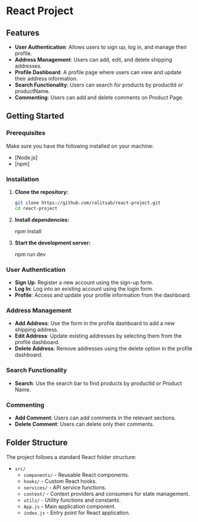 # React Project

## Features

- **User Authentication**: Allows users to sign up, log in, and manage their profile.
- **Address Management**: Users can add, edit, and delete shipping addresses.
- **Profile Dashboard**: A profile page where users can view and update their address information.
- **Search Functionality**: Users can search for products by productId or productName.
- **Commenting**: Users can add and delete comments on Product Page.

## Getting Started

### Prerequisites

Make sure you have the following installed on your machine:

- [Node.js]
- [npm]

### Installation

1. **Clone the repository:**

    ```bash
    git clone https://github.com/ralitsab/react-project.git
    cd react-project
    ```

2. **Install dependencies:**

    npm install


3. **Start the development server:**

    npm run dev

### User Authentication

- **Sign Up**: Register a new account using the sign-up form.
- **Log In**: Log into an existing account using the login form.
- **Profile**: Access and update your profile information from the dashboard.

### Address Management

- **Add Address**: Use the form in the profile dashboard to add a new shipping address.
- **Edit Address**: Update existing addresses by selecting them from the profile dashboard.
- **Delete Address**: Remove addresses using the delete option in the profile dashboard.

### Search Functionality

- **Search**: Use the search bar to find products by productId or Product Name.

### Commenting

- **Add Comment**: Users can add comments in the relevant sections.
- **Delete Comment**: Users can delete only their comments.

## Folder Structure

The project follows a standard React folder structure:

- `src/`
  - `components/` - Reusable React components.
  - `hooks/` - Custom React hooks.
  - `services/` - API service functions.
  - `context/` - Context providers and consumers for state management.
  - `utils/` - Utility functions and constants.
  - `App.js` - Main application component.
  - `index.js` - Entry point for React application.

